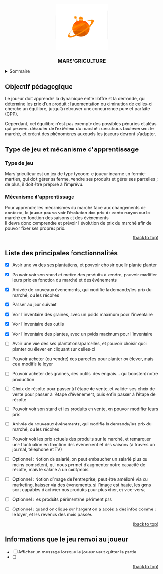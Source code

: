 <a name="readme-top"></a>

<!-- LOGO DU PROJET -->
<div align="center">
    <img src="images/MARSgriculture_logo.png" alt="Logo" width="170" height="150">
<h3 align="center">MARS'GRICULTURE</h3>
</div>



<!-- SOMMAIRE -->
<details>
  <summary>Sommaire</summary>
  <ol>
    <li><a href="#objectif-pedagogique">Objectif pédagogique</a></li>
    <li><a href="#type-de-jeu-et-mecanisme-dapprentissage">Type de jeu et mécanisme d'apprentissage</a>
        <ul>
            <li><a href="#type-de-jeu">Type de jeu</a></li>
            <li><a href="#mecanisme-dapprentissage">Mécanismes d'apprentissage</a></li>
        </ul>   
    </li>
    <li><a href="#liste-des-principales-fonctionnalites">Liste des principales fonctionnalités</a></li>
    <li><a href="#renvoie">Informations que le jeu renvoi au joueur</a></li>
  </ol>
</details>



<!-- OBJECTIF PEDAGOGIQUE -->
<a name="objectif-pedagogique"></a>

## Objectif pédagogique
Le joueur doit apprendre la dynamique entre l’offre et la demande, qui détermine les prix d’un produit : l’augmentation ou diminution de celles-ci cherche un équilibre, jusqu’à retrouver une concurrence pure et parfaite (CPP).

Cependant, cet équilibre n’est pas exempté des possibles pénuries et aléas qui peuvent découler de l’extérieur du marché : ces chocs bouleversent le marché, et créent des phénomènes auxquels les joueurs devront s’adapter.




<!-- TYPE DE JEU ET MECANISME D'APPRENTISSAGE -->
<a name="type-de-jeu-et-mecanisme-dapprentissage"></a>

## Type de jeu et mécanisme d'apprentissage

### Type de jeu
<a name="type-de-jeu"></a>

Mars'griculteur est un jeu de type tycoon: le joueur incarne un fermier martien, qui doit gérer sa ferme, vendre ses produits et gérer ses parcelles ; de plus, il doit être préparé à l’imprévu.

### Mécanisme d'apprentissage
<a name="mecanisme-dapprentissage"></a>

Pour apprendre les mécanismes du marché face aux changements de contexte, le joueur pourra voir l’évolution des prix de vente moyen sur le marché en fonction des saisons et des évènements.  
Il devra donc comprendre et prévoir l'évolution de prix du marché afin de pouvoir fixer ses propres prix.

<p align="right">(<a href="#readme-top">back to top</a>)</p>



<!-- LISTE DES PRINCIPALES FONCTIONNALITES -->
<a name="liste-des-principales-fonctionnalites"></a>

## Liste des principales fonctionnalités
- [X] Avoir une vu des ses plantations, et pouvoir choisir quelle plante planter
- [X] Pouvoir voir son stand et mettre des produits à vendre, pouvoir modifier leurs prix en fonction du marché et des événements
- [X] Arrivée de nouveaux évenements, qui modifie la demande/les prix du marché, ou les récoltes
- [X] Passer au jour suivant
- [X] Voir l'inventaire des graines, avec un poids maximum pour l'inventaire
- [X] Voir l'inventaire des outils
- [X] Voir l'inventaire des plantes, avec un poids maximum pour l'inventaire
- [ ] Avoir une vue des ses plantations/parcelles, et pouvoir choisir quoi planter ou élever en cliquant sur celles-ci
- [ ] Pouvoir acheter (ou vendre) des parcelles pour planter ou élever, mais cela modifie le loyer
- [ ] Pouvoir acheter des graines, des outils, des engrais… qui boostent notre production
- [ ] Choix de récolte pour passer à l’étape de vente, et valider ses choix de vente pour passer à l’étape d'événement, puis enfin passer à l’étape de récolte
- [ ] Pouvoir voir son stand et les produits en vente, en pouvoir modifier leurs prix
- [ ] Arrivée de nouveaux événements, qui modifie la demande/les prix du marché, ou les récoltes
- [ ] Pouvoir voir les prix actuels des produits sur le marché, et remarquer une fluctuation en fonction des évènement et des saisons (à travers un journal, téléphone et TV)

- [ ] Optionnel : Notion de salarié, on peut embaucher un salarié plus ou moins compétent, qui nous permet d’augmenter notre capacité de récolte, mais le salarié à un coût/mois
- [ ] Optionnel : Notion d’image de l’entreprise, peut être amélioré via du marketing, baisser via des évènements, si l’image est haute, les gens sont capables d’acheter nos produits pour plus cher, et vice-versa
- [ ] Optionnel : les produits périment/ne périment pas
- [ ] Optionnel : quand on clique sur l’argent on a accès a des infos comme : le loyer, et les revenus des mois passés

<p align="right">(<a href="#readme-top">back to top</a>)</p>



<!-- INFORMATIONS QUE LE JEU RENVOIE AU JOUEUR -->
<a name="Informations-que-le-jeu-renvoi-au-joueur"></a>

## Informations que le jeu renvoi au joueur
- [ ] Afficher un message lorsque le joueur veut quitter la partie
- [ ] 

<p align="right">(<a href="#readme-top">back to top</a>)</p>